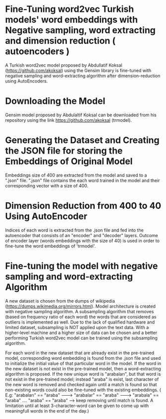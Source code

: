 # Fine-Tuning word2vec Turkish models' word embeddings with Negative sampling, word extracting and dimension reduction ( autoencoders )

A Turkish word2vec model proposed by Abdullatif Koksal (https://github.com/akoksal) using the Gensim library is fine-tuned with negative sampling and word-extracting algorithm after dimension-reduction using AutoEncoders.

# Downloading the Model

Gensim model proposed by Abdulaltif Koksal can be downloaded from his repository using the link https://github.com/akoksal (trmodel).

# Generating the Dataset and Creating the JSON file for storing the Embeddings of Original Model

Embeddings size of 400 are extracted from the model and saved to a ".json" file. 
".json" file contains the each word trained in the model and their corresponding vector with a size of 400.

# Dimension Reduction from 400 to 40 Using AutoEncoder

Indices of each word is extracted from the .json file and fed into the autoencoder that consists of an "encoder" and "decoder" layers.
Outcome of encoder layer (words embeddings with the size of 40) is used in order to fine-tune the word embeddings of 'trmodel'.

# Fine-tuning the model with negative sampling and word-extracting Algorithm

A new dataset is chosen from the dumps of wikipedia (https://dumps.wikimedia.org/mirrors.html).
Model architecture is created with negative sampling algorithm.
A subsampling algorithm that removes (based on frequency ratio of each word) the words that are considered as outliers is implemented as well. Due to the lack of qualified hardware and limited dataset, subsampling is NOT applied upon the text data. With a higher-level machine and a higher size of data can be chosen and a better performing Turkish word2vec model can be trained using the subsampling algorithm.

For each word in the new dataset that are already exist in the pre-trained model, corresponding word embedding is found from the .json file and used to initialize the initial value of that particular word in the model. If the word in the new dataset is not exist in the pre-trained model, then a word-extracting algorithm is proposed. If the new unique word is "arabaları", but that word is not exist in the pre-trained model; instead "araba" is exist, last character of the new word is removed and checked again until a match is found so that non-existing words could also be fine-tuned with the existing embeddings. ( E.g: "arabaları" == "araba" ---> "arabalar" == "araba" ---> "arabala" == "araba" .... "araba" == "araba" --> keep removing until match is found. A limitation until at least 3-character-word can be given to come up with meaningfull words in the end of the day.) 
